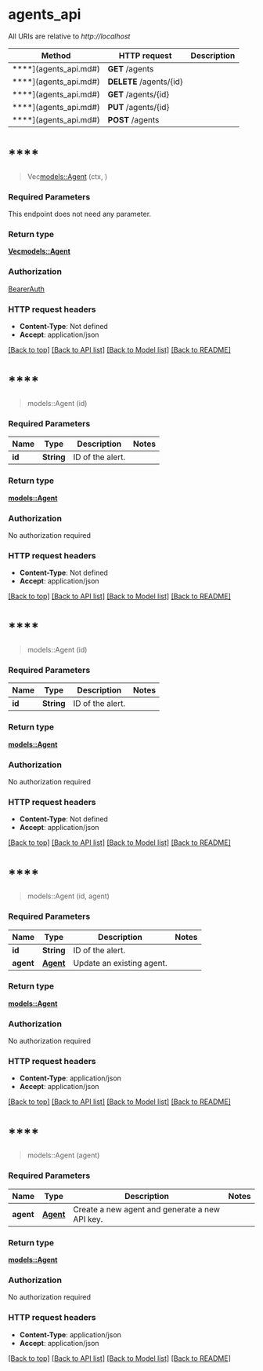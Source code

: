 # agents_api

All URIs are relative to *http://localhost*

Method | HTTP request | Description
------------- | ------------- | -------------
****](agents_api.md#) | **GET** /agents | 
****](agents_api.md#) | **DELETE** /agents/{id} | 
****](agents_api.md#) | **GET** /agents/{id} | 
****](agents_api.md#) | **PUT** /agents/{id} | 
****](agents_api.md#) | **POST** /agents | 


# ****
> Vec<models::Agent> (ctx, )


### Required Parameters
This endpoint does not need any parameter.

### Return type

[**Vec<models::Agent>**](Agent.md)

### Authorization

[BearerAuth](../README.md#BearerAuth)

### HTTP request headers

 - **Content-Type**: Not defined
 - **Accept**: application/json

[[Back to top]](#) [[Back to API list]](../README.md#documentation-for-api-endpoints) [[Back to Model list]](../README.md#documentation-for-models) [[Back to README]](../README.md)

# ****
> models::Agent (id)


### Required Parameters

Name | Type | Description  | Notes
------------- | ------------- | ------------- | -------------
  **id** | **String**| ID of the alert. | 

### Return type

[**models::Agent**](Agent.md)

### Authorization

No authorization required

### HTTP request headers

 - **Content-Type**: Not defined
 - **Accept**: application/json

[[Back to top]](#) [[Back to API list]](../README.md#documentation-for-api-endpoints) [[Back to Model list]](../README.md#documentation-for-models) [[Back to README]](../README.md)

# ****
> models::Agent (id)


### Required Parameters

Name | Type | Description  | Notes
------------- | ------------- | ------------- | -------------
  **id** | **String**| ID of the alert. | 

### Return type

[**models::Agent**](Agent.md)

### Authorization

No authorization required

### HTTP request headers

 - **Content-Type**: Not defined
 - **Accept**: application/json

[[Back to top]](#) [[Back to API list]](../README.md#documentation-for-api-endpoints) [[Back to Model list]](../README.md#documentation-for-models) [[Back to README]](../README.md)

# ****
> models::Agent (id, agent)


### Required Parameters

Name | Type | Description  | Notes
------------- | ------------- | ------------- | -------------
  **id** | **String**| ID of the alert. | 
  **agent** | [**Agent**](Agent.md)| Update an existing agent. | 

### Return type

[**models::Agent**](Agent.md)

### Authorization

No authorization required

### HTTP request headers

 - **Content-Type**: application/json
 - **Accept**: application/json

[[Back to top]](#) [[Back to API list]](../README.md#documentation-for-api-endpoints) [[Back to Model list]](../README.md#documentation-for-models) [[Back to README]](../README.md)

# ****
> models::Agent (agent)


### Required Parameters

Name | Type | Description  | Notes
------------- | ------------- | ------------- | -------------
  **agent** | [**Agent**](Agent.md)| Create a new agent and generate a new API key. | 

### Return type

[**models::Agent**](Agent.md)

### Authorization

No authorization required

### HTTP request headers

 - **Content-Type**: application/json
 - **Accept**: application/json

[[Back to top]](#) [[Back to API list]](../README.md#documentation-for-api-endpoints) [[Back to Model list]](../README.md#documentation-for-models) [[Back to README]](../README.md)

